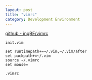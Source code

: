 ```yaml
---
layout: post
title: "vimrc"
category: Development Environment
---
```


[github - ingBE/vimrc](https://github.com/ingBE/vimrc)

`init.vim`

```vim
set runtimepath+=~/.vim,~/.vim/after
set packpath+=~/.vim
source ~/.vimrc
set mouse=
```

`.vimrc`


